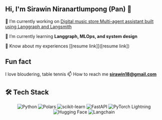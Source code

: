 ## Hi, I'm Sirawin Niranartlumpong (Pan) 👋

🔭 I’m currently working on [Digital music store Multi-agent assistant built using Langgraph and Langsmith]([link])

🌱 I’m currently learning **Langgraph, MLOps, and system design**

📄 Know about my experiences [[resume link]]([resume link])

## Fun fact 
I love bloudering, table tennis
📫 How to reach me **sirawin18@gmail.com**

## 🛠 Tech Stack
<div align="center">
  <img src="https://img.shields.io/badge/Python-3776AB?style=for-the-badge&logo=python&logoColor=white" alt="Python">
  <img src="https://img.shields.io/badge/Polars-FFD43B?style=for-the-badge&logo=polars&logoColor=black" alt="Polars">
  <img src="https://img.shields.io/badge/scikit--learn-F7931E?style=for-the-badge&logo=scikit-learn&logoColor=white" alt="scikit-learn">
  <img src="https://img.shields.io/badge/FastAPI-009688?style=for-the-badge&logo=fastapi&logoColor=white" alt="FastAPI">
  <img src="https://img.shields.io/badge/PyTorch_Lightning-7F20B2?style=for-the-badge&logo=pytorchlightning&logoColor=white" alt="PyTorch Lightning">
  <img src="https://img.shields.io/badge/Hugging_Face-FFD21C?style=for-the-badge&logo=hugging-face&logoColor=black" alt="Hugging Face">
  <img src="https://img.shields.io/badge/LangChain-224422?style=for-the-badge&logo=langchain&logoColor=white" alt="Langchain"> </div>
</div>

